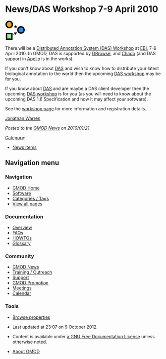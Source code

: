 



<span id="top"></span>




# <span dir="auto">News/DAS Workshop 7-9 April 2010</span>











<a href="http://www.ebi.ac.uk/training/handson/DAS_070410.html"
rel="nofollow" title="DAS Workshop"><img
src="https://raw.githubusercontent.com/GMOD/gmod.github.io/main/mediawiki/images/3/32/Das_logo_64x64.jpg" width="64"
height="64" alt="DAS Workshop" /></a>



There will be a
<a href="http://www.ebi.ac.uk/training/handson/DAS_070410.html"
class="external text" rel="nofollow">Distributed Annotation System (DAS)
Workshop</a> at <a href="http://www.ebi.ac.uk/" class="external text"
rel="nofollow">EBI</a>, 7-9 April 2010. In GMOD, DAS is supported by
[GBrowse](../GBrowse.1 "GBrowse"), and
<a href="../Chado" class="mw-redirect" title="Chado">Chado</a> (and DAS
support in [Apollo](../Apollo.1 "Apollo") is in the works).

If you don't know about
<a href="../DAS" class="mw-redirect" title="DAS">DAS</a> and wish to
know how to distribute your latest biological annotation to the world
then the upcoming
<a href="http://www.ebi.ac.uk/training/handson/DAS_070410.html"
class="external text" rel="nofollow">DAS workshop</a> may be for you.

If you know about
<a href="../DAS" class="mw-redirect" title="DAS">DAS</a> and are maybe a
DAS client developer then the upcoming
<a href="http://www.ebi.ac.uk/training/handson/DAS_070410.html"
class="external text" rel="nofollow">DAS workshop</a> is for you (as you
will need to know about the upcoming DAS 1.6 Specification and how it
may affect your software).

See the <a href="http://www.ebi.ac.uk/training/handson/DAS_070410.html"
class="external text" rel="nofollow">workshop page</a> for more
information and registration details.

[Jonathan Warren](../User%3AJWarren "User%3AJWarren")

  



*Posted to the [GMOD News](../GMOD_News "GMOD News") on 2010/01/21*






[Category](../Special%3ACategories "Special%3ACategories"):

- [News Items](../Category%3ANews_Items "Category%3ANews Items")






## Navigation menu






### 



<a href="../Main_Page"
style="background-image: url(../../images/GMOD-cogs.png);"
title="Visit the main page"></a>


### Navigation



- <span id="n-GMOD-Home">[GMOD Home](../Main_Page)</span>
- <span id="n-Software">[Software](../GMOD_Components)</span>
- <span id="n-Categories-.2F-Tags">[Categories /
  Tags](../Categories)</span>
- <span id="n-View-all-pages">[View all
  pages](../Special:AllPages)</span>




### Documentation



- <span id="n-Overview">[Overview](../Overview)</span>
- <span id="n-FAQs">[FAQs](../Category%3AFAQ)</span>
- <span id="n-HOWTOs">[HOWTOs](../Category%3AHOWTO)</span>
- <span id="n-Glossary">[Glossary](../Glossary)</span>




### Community



- <span id="n-GMOD-News">[GMOD News](../GMOD_News)</span>
- <span id="n-Training-.2F-Outreach">[Training /
  Outreach](../Training_and_Outreach)</span>
- <span id="n-Support">[Support](../Support)</span>
- <span id="n-GMOD-Promotion">[GMOD Promotion](../GMOD_Promotion)</span>
- <span id="n-Meetings">[Meetings](../Meetings)</span>
- <span id="n-Calendar">[Calendar](../Calendar)</span>




### Tools

- <span id="t-smwbrowselink"><a href="../Special%3ABrowse/News-2FDAS_Workshop_7-2D9_April_2010"
  rel="smw-browse">Browse properties</a></span>



- <span id="footer-info-lastmod">Last updated at 23:07 on 9 October
  2012.</span>
<!-- - <span id="footer-info-viewcount">7,684 page views.</span> -->
- <span id="footer-info-copyright">Content is available under
  <a href="http://www.gnu.org/licenses/fdl-1.3.html" class="external"
  rel="nofollow">a GNU Free Documentation License</a> unless otherwise
  noted.</span>

<!-- -->

- <span id="footer-places-about">[About
  GMOD](../GMOD%3AAbout "GMOD%3AAbout")</span>

<!-- -->




